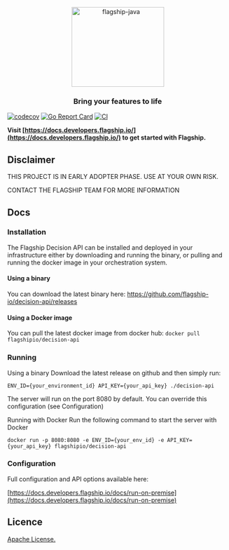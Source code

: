 <p align="center">
<img  src="https://mk0abtastybwtpirqi5t.kinstacdn.com/wp-content/uploads/picture-solutions-persona-product-flagship.jpg"  width="211"  height="182"  alt="flagship-java"  />
</p>
<h3 align="center">Bring your features to life</h3>

[![codecov](https://codecov.io/gh/flagship-io/decision-api/branch/main/graph/badge.svg?token=Jvuh2U89uA)](https://codecov.io/gh/flagship-io/decision-api)
[![Go Report Card](https://goreportcard.com/badge/github.com/flagship-io/decision-api)](https://goreportcard.com/report/github.com/flagship-io/decision-api)
[![CI](https://github.com/flagship-io/decision-api/actions/workflows/ci.yml/badge.svg)](https://github.com/flagship-io/decision-api/actions/workflows/ci.yml) 

**Visit [https://docs.developers.flagship.io/](https://docs.developers.flagship.io/) to get started with Flagship.**

## Disclaimer
THIS PROJECT IS IN EARLY ADOPTER PHASE. USE AT YOUR OWN RISK.

CONTACT THE FLAGSHIP TEAM FOR MORE INFORMATION

## Docs

### Installation
The Flagship Decision API can be installed and deployed in your infrastructure either by downloading and running the binary, or pulling and running the docker image in your orchestration system.

#### Using a binary
You can download the latest binary here: https://github.com/flagship-io/decision-api/releases

#### Using a Docker image
You can pull the latest docker image from docker hub:
`docker pull flagshipio/decision-api`

### Running
Using a binary
Download the latest release on github and then simply run:

`ENV_ID={your_environment_id} API_KEY={your_api_key} ./decision-api`

The server will run on the port 8080 by default. You can override this configuration (see Configuration)

Running with Docker
Run the following command to start the server with Docker

`docker run -p 8080:8080 -e ENV_ID={your_env_id} -e API_KEY={your_api_key} flagshipio/decision-api`

### Configuration
Full configuration and API options available here:

[https://docs.developers.flagship.io/docs/run-on-premise](https://docs.developers.flagship.io/docs/run-on-premise)

## Licence

[Apache License.](https://github.com/flagship-io/decision-api/blob/main/LICENSE)
